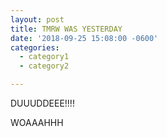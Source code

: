 ```yaml
---
layout: post
title: TMRW WAS YESTERDAY
date: '2018-09-25 15:08:00 -0600'
categories:
  - category1
  - category2

---
```

<p>DUUUDDEEE!!!!</p>
<p></p>
<p>WOAAAHHH</p>

